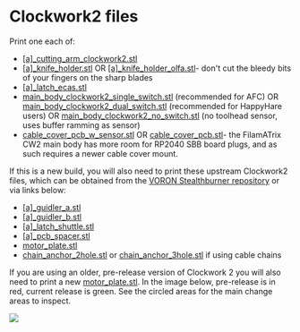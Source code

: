 # Clockwork2 files

Print one each of:

- [\[a\]\_cutting_arm_clockwork2.stl](https://github.com/thunderkeys/FilamATrix/blob/main/STLs/Clockwork2/%5Ba%5D_cutting_arm_clockwork2.stl)
- [\[a\]\_knife_holder.stl](https://github.com/thunderkeys/FilamATrix/blob/main/STLs/Clockwork2/%5Ba%5D_knife_holder.stl) OR [\[a\]\_knife_holder_olfa.stl](https://github.com/thunderkeys/FilamATrix/blob/main/STLs/Clockwork2/%5Ba%5D_knife_holder_olfa.stl)- don't cut the bleedy bits of your fingers on the sharp blades
- [\[a\]\_latch_ecas.stl](https://github.com/thunderkeys/FilamATrix/blob/main/STLs/Clockwork2/%5Ba%5D_latch_ecas.stl)
- [main_body_clockwork2_single_switch.stl](https://github.com/thunderkeys/FilamATrix/blob/main/STLs/Clockwork2/main_body_clockwork2_single_switch.stl) (recommended for AFC) OR [main_body_clockwork2_dual_switch.stl](https://github.com/thunderkeys/FilamATrix/blob/main/STLs/Clockwork2/main_body_clockwork2_dual_switch.stl) (recommended for HappyHare users) OR [main_body_clockwork2_no_switch.stl](https://github.com/thunderkeys/FilamATrix/blob/main/STLs/Clockwork2/main_body_clockwork2_no_switch.stl) (no toolhead sensor, uses buffer ramming as sensor)
- [cable_cover_pcb_w_sensor.stl](https://github.com/thunderkeys/FilamATrix/blob/main/STLs/Clockwork2/cable_cover_pcb_w_sensor.stl) OR [cable_cover_pcb.stl](https://github.com/thunderkeys/FilamATrix/blob/main/STLs/Clockwork2/cable_cover_pcb.stl)- the FilamATrix CW2 main body has more room for RP2040 SBB board plugs, and as such requires a newer cable cover mount.

If this is a new build, you will also need to print these upstream Clockwork2 files, which can be obtained from the [VORON Stealthburner repository](https://github.com/VoronDesign/Voron-Stealthburner/) or via links below:

- [\[a\]\_guidler_a.stl](https://github.com/thunderkeys/FilamATrix/blob/main/STLs/Clockwork2/stock/%5Ba%5D_guidler_a.stl)
- [\[a\]\_guidler_b.stl](https://github.com/thunderkeys/FilamATrix/blob/main/STLs/Clockwork2/stock/%5Ba%5D_guidler_b.stl)
- [\[a\]\_latch_shuttle.stl](https://github.com/thunderkeys/FilamATrix/blob/main/STLs/Clockwork2/stock/%5Ba%5D_latch_shuttle.stl)
- [\[a\]\_pcb_spacer.stl](https://github.com/thunderkeys/FilamATrix/blob/main/STLs/Clockwork2/stock/%5Ba%5D_pcb_spacer.stl)
- [motor_plate.stl](https://github.com/thunderkeys/FilamATrix/blob/main/STLs/Clockwork2/stock/motor_plate.stl)
- [chain_anchor_2hole.stl](https://github.com/thunderkeys/FilamATrix/blob/main/STLs/Clockwork2/stock/chain_anchor_2hole.stl) or [chain_anchor_3hole.stl](https://github.com/thunderkeys/FilamATrix/blob/main/STLs/Clockwork2/stock/chain_anchor_3hole.stl) if using cable chains

If you are using an older, pre-release version of Clockwork 2 you will also need to print a new [motor_plate.stl](https://github.com/thunderkeys/FilamATrix/blob/main/STLs/Clockwork2/stock/motor_plate.stl).  In the image below, pre-release is in red, current release is green. See the circled areas for the main change areas to inspect.

![](https://github.com/thunderkeys/FilamATrix/blob/main/images/cw2_correct_motor_plate.png)
